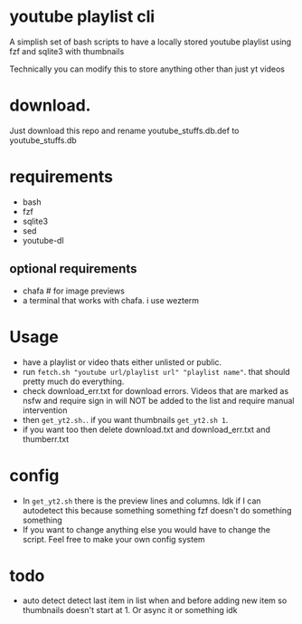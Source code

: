 # youtube playlist cli
A simplish set of bash scripts to have a locally stored youtube playlist using fzf and sqlite3 with thumbnails

Technically you can modify this to store anything other than just yt videos

# download.
Just download this repo and rename youtube_stuffs.db.def to youtube_stuffs.db

# requirements
- bash
- fzf
- sqlite3
- sed
- youtube-dl

## optional requirements
- chafa # for image previews
- a terminal that works with chafa. i use wezterm

# Usage
- have a playlist or video thats either unlisted or public.
- run ``fetch.sh "youtube url/playlist url" "playlist name"``.
that should pretty much do everything.
- check download_err.txt for download errors. Videos that are marked as nsfw and require sign in will NOT be added to the list and require manual intervention
- then ``get_yt2.sh.``.
if you want thumbnails ``get_yt2.sh 1``.
- if you want too then delete download.txt and download_err.txt and thumberr.txt

# config
- In ``get_yt2.sh`` there is the preview lines and columns. Idk if I can autodetect this because something something fzf doesn't do something something
- If you want to change anything else you would have to change the script. Feel free to make your own config system



# todo
- auto detect detect last item in list when and before adding new item so thumbnails doesn't start at 1. Or async it or something idk
